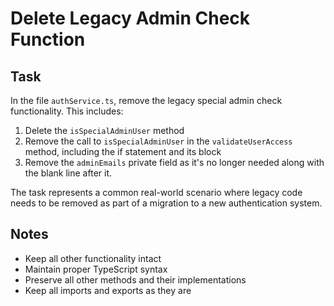 # Delete Legacy Admin Check Function

## Task

In the file `authService.ts`, remove the legacy special admin check functionality. This includes:

1. Delete the `isSpecialAdminUser` method
2. Remove the call to `isSpecialAdminUser` in the `validateUserAccess` method, including the if statement and its block
3. Remove the `adminEmails` private field as it's no longer needed along with the blank line after it.

The task represents a common real-world scenario where legacy code needs to be removed as part of a migration to a new authentication system.

## Notes
- Keep all other functionality intact
- Maintain proper TypeScript syntax
- Preserve all other methods and their implementations
- Keep all imports and exports as they are
